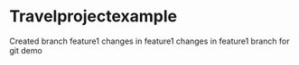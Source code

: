 # Travelprojectexample

Created branch feature1
changes in feature1
changes in feature1 branch for git demo